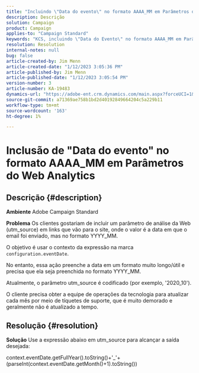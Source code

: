 ```yaml
---
title: "Incluindo \"Data do evento\" no formato AAAA_MM em Parâmetros do Web Analytics"
description: Descrição
solution: Campaign
product: Campaign
applies-to: "Campaign Standard"
keywords: "KCS, incluindo \"Data do Evento\" no formato AAAA_MM em Parâmetros do Web Analytics, Adobe Campaign Standard, ACS"
resolution: Resolution
internal-notes: null
bug: false
article-created-by: Jim Menn
article-created-date: "1/12/2023 3:05:36 PM"
article-published-by: Jim Menn
article-published-date: "1/12/2023 3:05:54 PM"
version-number: 3
article-number: KA-19483
dynamics-url: "https://adobe-ent.crm.dynamics.com/main.aspx?forceUCI=1&pagetype=entityrecord&etn=knowledgearticle&id=e091d78d-8a92-ed11-aad1-6045bd0065f9"
source-git-commit: a71369ae758b1bd2d40192849664204c5a229b11
workflow-type: tm+mt
source-wordcount: '163'
ht-degree: 1%

---
```


# Inclusão de &quot;Data do evento&quot; no formato AAAA_MM em Parâmetros do Web Analytics

## Descrição {#description}


<b>Ambiente</b>
Adobe Campaign Standard

<b>Problema</b>
Os clientes gostariam de incluir um parâmetro de análise da Web (utm_source) em links que vão para o site, onde o valor é a data em que o email foi enviado, mas no formato YYYY_MM.

O objetivo é usar o contexto da expressão na marca `configuration.eventDate`.

No entanto, essa ação preenche a data em um formato muito longo/útil e precisa que ela seja preenchida no formato YYYY_MM.

Atualmente, o parâmetro utm_source é codificado (por exemplo, &#39;2020_10&#39;).

O cliente precisa obter a equipe de operações da tecnologia para atualizar cada mês por meio de tíquetes de suporte, que é muito demorado e geralmente não é atualizado a tempo.


## Resolução {#resolution}


<b>Solução</b>
Use a expressão abaixo em utm_source para alcançar a saída desejada:

context.eventDate.getFullYear().toString()+&#39;_&#39;+(parseInt(context.eventDate.getMonth()+1).toString())
